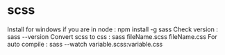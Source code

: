 # scss

Install for windows if you are in node : npm install -g sass
Check version : sass --version
Convert scss to css : sass fileName.scss fileName.css
For auto compile : sass --watch variable.scss:variable.css
